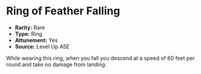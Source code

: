 
# Ring of Feather Falling

* **Rarity:** Rare
* **Type:** Ring
* **Attunement:** Yes
* **Source:** Level Up A5E


While wearing this ring, when you fall you descend at a speed of 60 feet per round and take no damage from landing.

